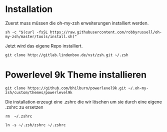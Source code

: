 # Installation

Zuerst muss müssen die oh-my-zsh erweiterungen installiert werden.

  ``sh -c "$(curl -fsSL https://raw.githubusercontent.com/robbyrussell/oh-my-zsh/master/tools/install.sh)"``

Jetzt wird das eigene Repo installiert.

`git clone http://gitlab.lindenbox.de/vst/zsh.git ~/.zsh`

# Powerlevel 9k Theme installieren

  ``git clone https://github.com/bhilburn/powerlevel9k.git ~/.oh-my-zsh/custom/themes/powerlevel9k``

Die installation erzeugt eine .zshrc die wir löschen um sie durch eine eigene .zshrc zu ersetzen

  ``rm  ~/.zshrc``


  ``ln -s ~/.zsh/zshrc ~/.zshrc``
